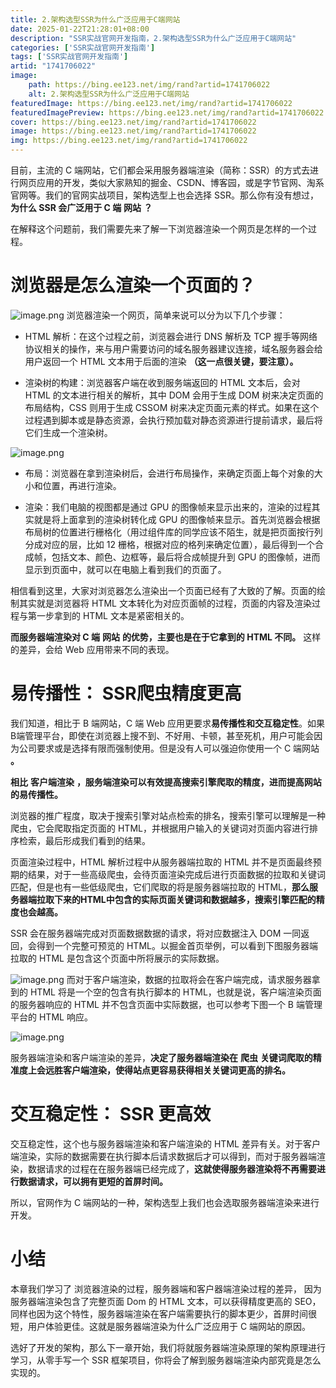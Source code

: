```yaml
---
title: 2.架构选型SSR为什么广泛应用于C端网站
date: 2025-01-22T21:28:01+08:00
description: "SSR实战官网开发指南，2.架构选型SSR为什么广泛应用于C端网站"
categories: ['SSR实战官网开发指南']
tags: ['SSR实战官网开发指南']
artid: "1741706022"
image:
    path: https://bing.ee123.net/img/rand?artid=1741706022
    alt: 2.架构选型SSR为什么广泛应用于C端网站
featuredImage: https://bing.ee123.net/img/rand?artid=1741706022
featuredImagePreview: https://bing.ee123.net/img/rand?artid=1741706022
cover: https://bing.ee123.net/img/rand?artid=1741706022
image: https://bing.ee123.net/img/rand?artid=1741706022
img: https://bing.ee123.net/img/rand?artid=1741706022
---
```


目前，主流的 C 端网站，它们都会采用服务器端渲染（简称：SSR）的方式去进行网页应用的开发，类似大家熟知的掘金、CSDN、博客园，或是字节官网、淘系官网等。我们的官网实战项目，架构选型上也会选择 SSR。那么你有没有想过，**为什么 SSR 会广泛用于 C 端** **网站** **？**

在解释这个问题前，我们需要先来了解一下浏览器渲染一个网页是怎样的一个过程。

# 浏览器是怎么渲染一个页面的？

![image.png](https://p3-juejin.byteimg.com/tos-cn-i-k3u1fbpfcp/f9d54b5db9484e0ca987580fec16f2c4~tplv-k3u1fbpfcp-watermark.image?)
浏览器渲染一个网页，简单来说可以分为以下几个步骤：

-   HTML 解析：在这个过程之前，浏览器会进行 DNS 解析及 TCP 握手等网络协议相关的操作，来与用户需要访问的域名服务器建议连接，域名服务器会给用户返回一个 HTML 文本用于后面的渲染 **（这一点很关键，要注意）。**

<!---->

-   渲染树的构建：浏览器客户端在收到服务端返回的 HTML 文本后，会对 HTML 的文本进行相关的解析，其中 DOM 会用于生成 DOM 树来决定页面的布局结构，CSS 则用于生成 CSSOM 树来决定页面元素的样式。如果在这个过程遇到脚本或是静态资源，会执行预加载对静态资源进行提前请求，最后将它们生成一个渲染树。

![image.png](https://p1-juejin.byteimg.com/tos-cn-i-k3u1fbpfcp/27c2a0c031ba4e9cbe55168392fc514c~tplv-k3u1fbpfcp-watermark.image?)
-   布局：浏览器在拿到渲染树后，会进行布局操作，来确定页面上每个对象的大小和位置，再进行渲染。

<!---->

-   渲染：我们电脑的视图都是通过 GPU 的图像帧来显示出来的，渲染的过程其实就是将上面拿到的渲染树转化成 GPU 的图像帧来显示。首先浏览器会根据布局树的位置进行栅格化（用过组件库的同学应该不陌生，就是把页面按行列分成对应的层，比如 12 栅格，根据对应的格列来确定位置），最后得到一个合成帧，包括文本、颜色、边框等，最后将合成帧提升到 GPU 的图像帧，进而显示到页面中，就可以在电脑上看到我们的页面了。

相信看到这里，大家对浏览器怎么渲染出一个页面已经有了大致的了解。页面的绘制其实就是浏览器将 HTML 文本转化为对应页面帧的过程，页面的内容及渲染过程与第一步拿到的 HTML 文本是紧密相关的。

**而服务器端渲染对 C 端** **网站** **的优势，主要也是在于它拿到的 HTML 不同。** 这样的差异，会给 Web 应用带来不同的表现。

# **易传播性：** **SSR爬虫精度更高**

我们知道，相比于 B 端网站，C 端 Web 应用更要求**易传播性和交互稳定性**。如果B端管理平台，即使在浏览器上搜不到、不好用、卡顿，甚至死机，用户可能会因为公司要求或是选择有限而强制使用。但是没有人可以强迫你使用一个 C 端网站 **。**

**相比** **客户端渲染** **，服务端渲染可以有效提高搜索引擎爬取的精度，进而提高网站的易传播性。**

浏览器的推广程度，取决于搜索引擎对站点检索的排名，搜索引擎可以理解是一种爬虫，它会爬取指定页面的 HTML，并根据用户输入的关键词对页面内容进行排序检索，最后形成我们看到的结果。

页面渲染过程中，HTML 解析过程中从服务器端拉取的 HTML 并不是页面最终预期的结果，对于一些高级爬虫，会待页面渲染完成后进行页面数据的拉取和关键词匹配，但是也有一些低级爬虫，它们爬取的将是服务器端拉取的 HTML，**那么服务器端拉取下来的HTML中包含的实际页面关键词和数据越多，搜索引擎匹配的精度也会越高。**

SSR 会在服务器端完成对页面数据数据的请求，将对应数据注入 DOM 一同返回，会得到一个完整可预览的 HTML。以掘金首页举例，可以看到下图服务器端拉取的 HTML 是包含这个页面中所将展示的实际数据。


![image.png](https://p9-juejin.byteimg.com/tos-cn-i-k3u1fbpfcp/aef693bd60eb4b9b945012677c204686~tplv-k3u1fbpfcp-watermark.image?)
而对于客户端渲染，数据的拉取将会在客户端完成，请求服务器拿到的 HTML 将是一个空的包含有执行脚本的 HTML，也就是说，客户端渲染页面的服务器响应的 HTML 并不包含页面中实际数据，也可以参考下图一个 B 端管理平台的 HTML 响应。

![image.png](https://p3-juejin.byteimg.com/tos-cn-i-k3u1fbpfcp/c2141ea4cac4480087846dfab8e74150~tplv-k3u1fbpfcp-watermark.image?)

服务器端渲染和客户端渲染的差异，**决定了服务器端渲染在** **爬虫** **关键词爬取的精准度上会远胜客户端渲染，使得站点更容易获得相关关键词更高的排名。**

# **交互稳定性：** **SSR** **更高效**

交互稳定性，这个也与服务器端渲染和客户端渲染的 HTML 差异有关。对于客户端渲染，实际的数据需要在执行脚本后请求数据后才可以得到，而对于服务器端渲染，数据请求的过程在在服务器端已经完成了，**这就使得服务器渲染将不再需要进行数据请求，可以拥有更短的首屏时间。**

所以，官网作为 C 端网站的一种，架构选型上我们也会选取服务器端渲染来进行开发。

# 小结

本章我们学习了 浏览器渲染的过程，服务器端和客户器端渲染过程的差异， 因为服务器端渲染包含了完整页面 Dom 的 HTML 文本，可以获得精度更高的 SEO，同样也因为这个特性，服务器端渲染在客户端需要执行的脚本更少，首屏时间很短，用户体验更佳。这就是服务器端渲染为什么广泛应用于 C 端网站的原因。

选好了开发的架构，那么下一章开始，我们将就服务器端渲染原理的架构原理进行学习，从零手写一个 SSR 框架项目，你将会了解到服务器端渲染内部究竟是怎么实现的。